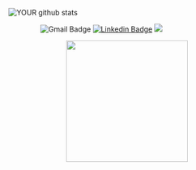 
![YOUR github stats](https://github-readme-stats.vercel.app/api?username=Daniboy370) 
<br/>

&nbsp; &nbsp; &nbsp; &nbsp; &nbsp; &nbsp; &nbsp; &nbsp; ![Gmail Badge](https://img.shields.io/badge/-Daniboy370@gmail.com-c14438?style=flat-square&logo=Gmail&logoColor=white&link=mailto:Daniel.eng@campus.technion.ac.il) 
[![Linkedin Badge](https://img.shields.io/badge/-Daniel_Engelsman-blue?style=flat-square&logo=Linkedin&logoColor=white&link=https://www.linkedin.com/in/daniel-engelsman/)](https://www.linkedin.com/in/daniel-engelsman/) 
[![](https://img.shields.io/badge/🌠-Kaggle-brightgreen)](https://www.kaggle.com/daniboy370)

&nbsp; &nbsp; &nbsp;&nbsp; &nbsp; &nbsp; &nbsp; &nbsp; &nbsp; &nbsp; &nbsp; &nbsp; &nbsp; &nbsp; &nbsp; <img src='https://media1.tenor.com/images/69526a37d84d274e6e01da07bf0ed0b5/tenor.gif?itemid=4691438' width=240 />
